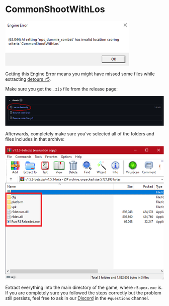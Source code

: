 # CommonShootWithLos

![](../.gitbook/assets/image%20%2814%29.png)

Getting this Engine Error means you might have missed some files while extracting [detours\_r5](https://github.com/Mauler125/detours_r5/releases).

Make sure you get the `.zip` file from the release page:

![vx.x.x-beta.zip means the newest release available.](../.gitbook/assets/image%20%2817%29.png)

Afterwards, completely make sure you've selected all of the folders and files includes in that archive:

![](../.gitbook/assets/image%20%2818%29.png)

Extract everything into the main directory of the game, where `r5apex.exe` is.  
If you are completely sure you followed the steps correctly but the problem still persists, feel free to ask in our [Discord](https://discord.gg/R5Reloaded) in the `#questions` channel.

